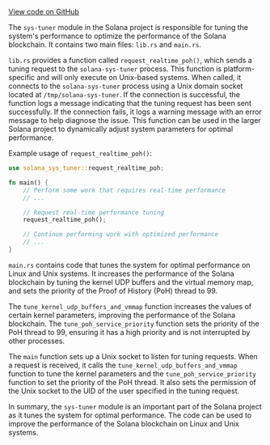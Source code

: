 [View code on GitHub](https://github.com/solana-labs/solana/tree/master/na/sys-tuner/src)

The `sys-tuner` module in the Solana project is responsible for tuning the system's performance to optimize the performance of the Solana blockchain. It contains two main files: `lib.rs` and `main.rs`.

`lib.rs` provides a function called `request_realtime_poh()`, which sends a tuning request to the `solana-sys-tuner` process. This function is platform-specific and will only execute on Unix-based systems. When called, it connects to the `solana-sys-tuner` process using a Unix domain socket located at `/tmp/solana-sys-tuner`. If the connection is successful, the function logs a message indicating that the tuning request has been sent successfully. If the connection fails, it logs a warning message with an error message to help diagnose the issue. This function can be used in the larger Solana project to dynamically adjust system parameters for optimal performance.

Example usage of `request_realtime_poh()`:

```rust
use solana_sys_tuner::request_realtime_poh;

fn main() {
    // Perform some work that requires real-time performance
    // ...

    // Request real-time performance tuning
    request_realtime_poh();

    // Continue performing work with optimized performance
    // ...
}
```

`main.rs` contains code that tunes the system for optimal performance on Linux and Unix systems. It increases the performance of the Solana blockchain by tuning the kernel UDP buffers and the virtual memory map, and sets the priority of the Proof of History (PoH) thread to 99.

The `tune_kernel_udp_buffers_and_vmmap` function increases the values of certain kernel parameters, improving the performance of the Solana blockchain. The `tune_poh_service_priority` function sets the priority of the PoH thread to 99, ensuring it has a high priority and is not interrupted by other processes.

The `main` function sets up a Unix socket to listen for tuning requests. When a request is received, it calls the `tune_kernel_udp_buffers_and_vmmap` function to tune the kernel parameters and the `tune_poh_service_priority` function to set the priority of the PoH thread. It also sets the permission of the Unix socket to the UID of the user specified in the tuning request.

In summary, the `sys-tuner` module is an important part of the Solana project as it tunes the system for optimal performance. The code can be used to improve the performance of the Solana blockchain on Linux and Unix systems.

